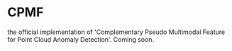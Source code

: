 # CPMF
the official implementation of 'Complementary Pseudo Multimodal Feature for Point Cloud Anomaly Detection'. Coming soon.
